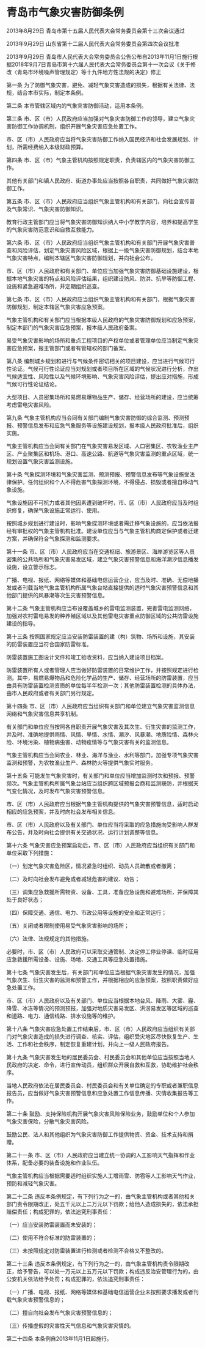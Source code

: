 # 青岛市气象灾害防御条例

2013年8月29日 青岛市第十五届人民代表大会常务委员会第十三次会议通过

2013年9月29日 山东省第十二届人民代表大会常务委员会第四次会议批准

2013年9月29日 青岛市人民代表大会常务委员会公告公布自2013年11月1日施行根据2018年9月7日青岛市第十六届人民代表大会常务委员会第十一次会议《关于修改〈青岛市环境噪声管理规定〉等十九件地方性法规的决定》修正

<!-- INFO END -->

第一条 为了防御气象灾害，避免、减轻气象灾害造成的损失，根据有关法律、法规，结合本市实际，制定本条例。

第二条 本市管辖区域内的气象灾害防御活动，适用本条例。

第三条 市、区（市）人民政府应当加强对气象灾害防御工作的领导，建立气象灾害防御工作协调机制，组织开展气象灾害应急处置工作。

市、区（市）人民政府应当将气象灾害防御工作纳入国民经济和社会发展规划、计划，所需经费纳入本级财政预算。

第四条 市、区（市）气象主管机构按照规定职责，负责辖区内的气象灾害防御工作。

其他有关部门和镇人民政府、街道办事处应当按照各自职责，共同做好气象灾害防御工作。

第五条 市、区（市）人民政府应当组织气象主管机构和有关部门，向社会宣传普及气象常识、气象灾害防御知识。

教育行政主管部门应当将气象灾害防御知识纳入中小学教学内容，培养和提高学生的气象灾害防范意识和自救互救能力。

第六条 市、区（市）人民政府应当组织气象主管机构和有关部门开展气象灾害普查和风险评估，划定气象灾害风险区域，根据上一级气象灾害防御规划，结合本地气象灾害特点，编制本辖区气象灾害防御规划，并向社会公布。

市、区（市）人民政府和有关部门、单位应当加强气象灾害防御基础设施建设，根据本地气象灾害的特点和风险评估结果，组织建设防风、防洪、抗旱等防御工程、设施和紧急避难场所，并定期组织巡查。

第七条 市、区（市）人民政府应当组织气象主管机构和有关部门，根据气象灾害防御规划，制定本辖区气象灾害应急预案。

气象主管机构和有关部门应当根据本级人民政府的气象灾害防御规划和应急预案，制定本部门的气象灾害应急预案，报本级人民政府备案。

易受气象灾害影响的场所和重点工程项目的产权单位或者管理单位应当制定气象灾害应急预案，报主管部门或者有管辖权的部门备案。

第八条 编制城乡规划和进行与气候条件密切相关的项目建设，应当进行气候可行性论证。气候可行性论证应当对规划或者项目所在区域的气候状况进行分析，作出气候适宜性、风险性以及气候环境影响、气象灾害风险评估，提出应对措施，形成气候可行性论证结论。

大型项目、人员密集场所和易燃易爆物品生产、储存、经营场所的建设，应当统筹考虑雷电灾害风险。

第九条 气象主管机构应当会同有关部门编制气象灾害防御的综合监测、预测预报、预警信息发布和应急气象服务等设施建设规划，报本级人民政府批准后，组织实施。

气象主管机构应当会同有关部门在气象灾害易发区域、人口密集区、农牧渔业主产区、产业聚集区和机场、港口、高速公路、航道等气象灾害监测的重点区域，统一规划设置气象灾害监测设施。

第十条 气象探测环境和气象灾害监测、预测预报、预警信息发布等气象设施受法律保护。任何组织和个人不得危害气象探测环境，不得侵占、损毁或者擅自移动气象设施。

气象设施因不可抗力或者其他因素遭到破坏时，市、区（市）人民政府应当及时组织修复，确保气象设施正常运行、使用。

按照城乡规划进行建设时，影响气象探测环境或者需迁移气象设施的，应当依法报经有审批权的气象主管机构批准。建设单位应当与气象主管机构商定保护或者迁建方案，并确保符合气象探测和监测要求。

第十一条 市、区（市）人民政府应当在交通枢纽、旅游景区、海岸游览区等人员密集的公共场所和气象灾害易发区域，建立气象灾害预警信息和海洋潮汐信息播发设施，设立警示标志。

广播、电视、报纸、网络等媒体和基础电信运营企业，应当及时、准确、无偿地播发或者刊载当地气象主管机构所属气象台站直接提供的适时气象灾害预警信息和其他部门提供的风暴潮等次生灾害预警信息。

第十二条 气象主管机构应当布设覆盖城乡的雷电监测装置，完善雷电监测网络，加强对农村雷电易发的种养殖区域以及其他雷电灾害重点防御区域的公共防雷设施建设的指导。

第十三条 按照国家规定应当安装防雷装置的建（构）筑物、场所和设施，其安装的防雷装置应当符合国家防雷标准。

防雷装置施工图设计文件和竣工验收资料，应当纳入建设项目档案。

防雷装置所有人或者管理人应当做好防雷装置的日常维护工作，并按照规定进行检测。其中，易燃易爆物品和危险化学品的生产、储存、经营场所的防雷装置，应当由具有防雷装置检测资质的单位每半年检测一次；其他防雷装置检测的具体办法，由市人民政府或者有关部门另行规定。

第十四条 市、区（市）人民政府应当组织有关部门和单位建立气象灾害监测信息网络和气象灾害信息共享机制。

有关部门和单位应当按照各自职责开展气象灾害及其次生、衍生灾害的监测工作，并及时、准确地提供雨情、风情、旱情、水情、潮汐、风暴潮、地质险情、森林火险、环境污染、植物病虫害、动物疫情等与气象灾害有关的监测信息。

气象主管机构应当会同农业、林业、海洋与渔业、水利等部门，加强专项气象灾害监测和预警，为农牧渔业生产、森林防火等提供气象实时服务。

第十五条 可能发生气象灾害时，有关部门和单位应当增加监测时次和预报、预警频次。气象主管机构所属气象台站应当组织跨区域预报会商和监测联防，并根据天气变化情况，及时发布气象灾害预警信息。

市、区（市）人民政府应当根据气象主管机构提供的气象灾害预警信息，适时启动相应的应急预案，并及时向社会发布相关信息。

市、区（市）人民政府以及有关部门、单位应当将采取的应急措施向受影响人群发布公告，并及时向社会提供有关交通状况、运行计划调整等信息。

第十六条 气象灾害应急预案启动后，市、区（市）人民政府应当组织有关部门和单位采取下列措施：

（一）划定气象灾害危险区，情况紧急时组织、动员人员疏散或者撤离；

（二）及时向社会发布避免或者减轻危害的建议、劝告；

（三）调集应急救援所需物资、设备、工具，准备应急设施和避难场所，并保障其处于良好状态；

（四）保障交通、通信、电力、市政公用等设施的安全和正常运行；

（五）关闭或者限制使用易受气象灾害影响的场所；

（六）法律、法规规定的其他措施。

必要时，市、区（市）人民政府可以采取交通管制、决定停工停业停课、临时征用应急救援所需设备、设施、场地、交通工具等应急处置措施。

第十七条 气象灾害发生后，有关部门和单位应当根据气象灾害发生的情况，加强气象次生、衍生灾害的监测和预警工作，并根据相应的应急预案，按照职责做好应急处置工作。

市、区（市）人民政府以及有关部门、单位应当根据本地台风、降雨、大雾、霾、降雪、冰冻等情况的预测预报，加强对地质灾害易发区、洪涝易发区等区域的巡查和道路、电力、通信线路、排水设施等的维护。

第十八条 气象灾害应急处置工作结束后，市、区（市）人民政府应当组织有关部门对气象灾害造成的损失进行调查、核实、评估，组织受灾地区尽快恢复生产、生活、工作和社会秩序，制定恢复重建计划，并向上一级人民政府报告。

第十九条 气象灾害发生地的居民委员会、村民委员会和其他单位应当按照当地人民政府的决定、命令，进行宣传动员，组织群众开展自救和互救，协助维护社会秩序。

当地人民政府依法在居民委员会、村民委员会和有关单位确定的专职或者兼职信息报告员，应当做好气象灾害预警信息和应急处置工作信息传播、灾情收集报告等工作。

第二十条 鼓励、支持保险机构开展气象灾害风险保险业务，鼓励单位和个人参加气象灾害保险，分散气象灾害风险。

鼓励公民、法人和其他组织为气象灾害防御工作提供物资、资金、技术支持和捐赠。

第二十一条 市、区（市）人民政府应当建立统一协调的人工影响天气指挥和作业体系，配备必要的装备设施和作业队伍。

气象主管机构应当根据需要适时组织实施人工增雨雪、防雹等人工影响天气作业，预防和减轻气象灾害。

第二十二条 违反本条例规定，有下列行为之一的，由气象主管机构或者其他相关部门责令限期改正，处五千元以上二万元以下罚款；给他人造成损失的，依法承担赔偿责任；构成犯罪的，依法追究刑事责任：

（一）应当安装防雷装置而未安装的；

（二）使用不符合标准的防雷装置的；

（三）未按照规定对防雷装置进行检测或者检测不合格又不整改的。

第二十三条 违反本条例规定，有下列行为之一的，由气象主管机构责令限期改正，给予警告，可以处一万元以上五万元以下罚款；构成违反治安管理行为的，由公安机关依法给予处罚；构成犯罪的，依法追究刑事责任：

（一）广播、电视、报纸、网络等媒体和基础电信运营企业未按照要求播发或者刊载气象灾害预警信息的；

（二）擅自向社会发布气象灾害预警信息的；

（三）传播虚假的灾害性天气信息和气象灾害灾情的。

第二十四条 本条例自2013年11月1日起施行。